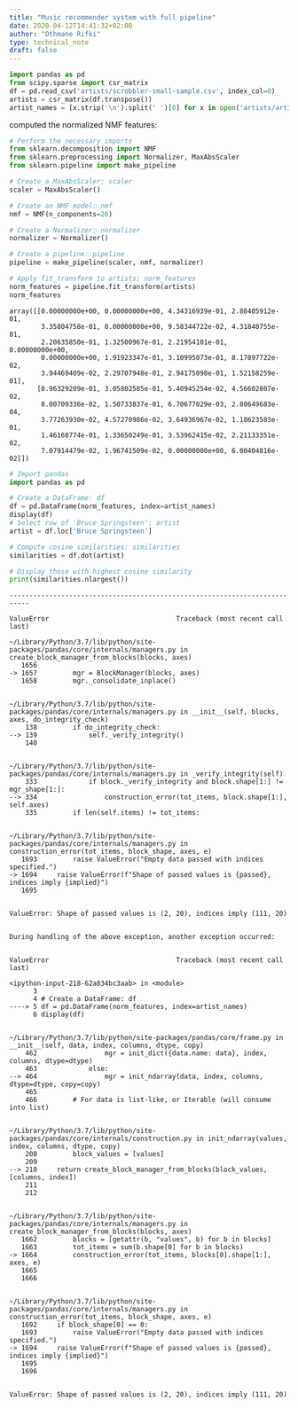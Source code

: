 ```yaml
---
title: "Music recommender system with full pipeline"
date: 2020-04-12T14:41:32+02:00
author: "Othmane Rifki"
type: technical_note
draft: false
---
```


```python
import pandas as pd
from scipy.sparse import csr_matrix
df = pd.read_csv('artists/scrobbler-small-sample.csv', index_col=0)
artists = csr_matrix(df.transpose())
artist_names = [x.strip('\n').split(' ')[0] for x in open('artists/artists.csv').readlines()]
```

computed the normalized NMF features:


```python
# Perform the necessary imports
from sklearn.decomposition import NMF
from sklearn.preprocessing import Normalizer, MaxAbsScaler
from sklearn.pipeline import make_pipeline

# Create a MaxAbsScaler: scaler
scaler = MaxAbsScaler()

# Create an NMF model: nmf
nmf = NMF(n_components=20)

# Create a Normalizer: normalizer
normalizer = Normalizer()

# Create a pipeline: pipeline
pipeline = make_pipeline(scaler, nmf, normalizer)

# Apply fit_transform to artists: norm_features
norm_features = pipeline.fit_transform(artists)
norm_features
```




    array([[0.00000000e+00, 0.00000000e+00, 4.34316939e-01, 2.88405912e-01,
            3.35804758e-01, 0.00000000e+00, 9.58344722e-02, 4.31840755e-01,
            2.20635850e-01, 1.32500967e-01, 2.21954101e-01, 0.00000000e+00,
            0.00000000e+00, 1.91923347e-01, 3.10995073e-01, 8.17897722e-02,
            3.94469409e-02, 2.29707948e-01, 2.94175098e-01, 1.52158259e-01],
           [8.96329209e-01, 3.05802585e-01, 5.40945254e-02, 4.56602807e-02,
            8.00709336e-02, 1.50733837e-01, 6.70677029e-03, 2.80649683e-04,
            3.77263930e-02, 4.57270986e-02, 3.64936967e-02, 1.18623583e-01,
            1.46168774e-01, 1.33650249e-01, 3.53962415e-02, 2.21133351e-02,
            7.07914479e-02, 1.96741509e-02, 0.00000000e+00, 6.00404816e-02]])




```python
# Import pandas
import pandas as pd

# Create a DataFrame: df
df = pd.DataFrame(norm_features, index=artist_names)
display(df)
# Select row of 'Bruce Springsteen': artist
artist = df.loc['Bruce Springsteen']

# Compute cosine similarities: similarities
similarities = df.dot(artist)

# Display those with highest cosine similarity
print(similarities.nlargest())
```


    ---------------------------------------------------------------------------

    ValueError                                Traceback (most recent call last)

    ~/Library/Python/3.7/lib/python/site-packages/pandas/core/internals/managers.py in create_block_manager_from_blocks(blocks, axes)
       1656 
    -> 1657         mgr = BlockManager(blocks, axes)
       1658         mgr._consolidate_inplace()


    ~/Library/Python/3.7/lib/python/site-packages/pandas/core/internals/managers.py in __init__(self, blocks, axes, do_integrity_check)
        138         if do_integrity_check:
    --> 139             self._verify_integrity()
        140 


    ~/Library/Python/3.7/lib/python/site-packages/pandas/core/internals/managers.py in _verify_integrity(self)
        333             if block._verify_integrity and block.shape[1:] != mgr_shape[1:]:
    --> 334                 construction_error(tot_items, block.shape[1:], self.axes)
        335         if len(self.items) != tot_items:


    ~/Library/Python/3.7/lib/python/site-packages/pandas/core/internals/managers.py in construction_error(tot_items, block_shape, axes, e)
       1693         raise ValueError("Empty data passed with indices specified.")
    -> 1694     raise ValueError(f"Shape of passed values is {passed}, indices imply {implied}")
       1695 


    ValueError: Shape of passed values is (2, 20), indices imply (111, 20)

    
    During handling of the above exception, another exception occurred:


    ValueError                                Traceback (most recent call last)

    <ipython-input-218-62a834bc3aab> in <module>
          3 
          4 # Create a DataFrame: df
    ----> 5 df = pd.DataFrame(norm_features, index=artist_names)
          6 display(df)


    ~/Library/Python/3.7/lib/python/site-packages/pandas/core/frame.py in __init__(self, data, index, columns, dtype, copy)
        462                 mgr = init_dict({data.name: data}, index, columns, dtype=dtype)
        463             else:
    --> 464                 mgr = init_ndarray(data, index, columns, dtype=dtype, copy=copy)
        465 
        466         # For data is list-like, or Iterable (will consume into list)


    ~/Library/Python/3.7/lib/python/site-packages/pandas/core/internals/construction.py in init_ndarray(values, index, columns, dtype, copy)
        208         block_values = [values]
        209 
    --> 210     return create_block_manager_from_blocks(block_values, [columns, index])
        211 
        212 


    ~/Library/Python/3.7/lib/python/site-packages/pandas/core/internals/managers.py in create_block_manager_from_blocks(blocks, axes)
       1662         blocks = [getattr(b, "values", b) for b in blocks]
       1663         tot_items = sum(b.shape[0] for b in blocks)
    -> 1664         construction_error(tot_items, blocks[0].shape[1:], axes, e)
       1665 
       1666 


    ~/Library/Python/3.7/lib/python/site-packages/pandas/core/internals/managers.py in construction_error(tot_items, block_shape, axes, e)
       1692     if block_shape[0] == 0:
       1693         raise ValueError("Empty data passed with indices specified.")
    -> 1694     raise ValueError(f"Shape of passed values is {passed}, indices imply {implied}")
       1695 
       1696 


    ValueError: Shape of passed values is (2, 20), indices imply (111, 20)



```python

```
